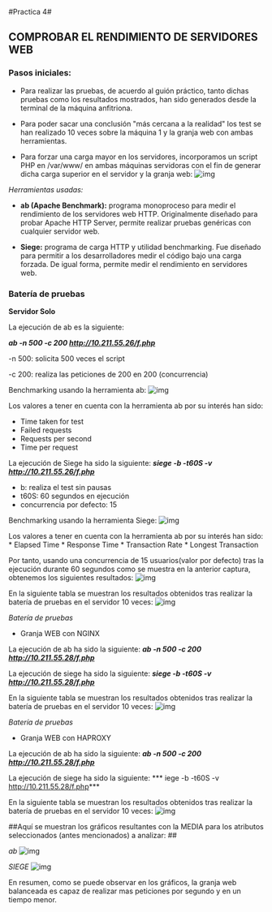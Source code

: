 #Practica 4#

## COMPROBAR EL RENDIMIENTO DE SERVIDORES WEB ##

### Pasos iniciales: ###

- Para realizar las pruebas, de acuerdo al guión práctico, tanto dichas pruebas como los resultados mostrados, han sido generados desde la terminal de la máquina anfitriona.

- Para poder sacar una conclusión "más cercana a la realidad" los test se han realizado 10 veces sobre la máquina 1 y la granja web con ambas herramientas.

- Para forzar una carga mayor en los servidores, incorporamos un script PHP en /var/www/ en ambas máquinas servidoras con el fin de generar dicha carga superior en el servidor y la granja web:
![img](https://github.com/nachobit/ETSIIT/blob/master/swap1415/practica4/granja1.png)


*Herramientas usadas:*

- **ab (Apache Benchmark):** programa monoproceso para medir el rendimiento de los servidores web HTTP. Originalmente diseñado para probar Apache HTTP Server, permite realizar pruebas genéricas con cualquier servidor web.

- **Siege:** programa de carga HTTP y utilidad benchmarking. Fue diseñado para permitir a los desarrolladores medir el código bajo una carga forzada. De igual forma, permite medir el rendimiento en servidores web.


### Batería de pruebas ###
**Servidor Solo**

La ejecución de ab es la siguiente:

***ab -n 500 -c 200 http://10.211.55.26/f.php***

-n 500: solicita 500 veces el script

-c 200: realiza las peticiones de 200 en 200 (concurrencia)

Benchmarking usando la herramienta ab:
![img](https://github.com/nachobit/ETSIIT/blob/master/swap1415/practica4/ab1_mac.png)

Los valores a tener en cuenta con la herramienta ab por su interés han sido:
* Time taken for test
* Failed requests
* Requests per second
* Time per request

La ejecución de Siege ha sido la siguiente:
 ***siege -b -t60S -v http://10.211.55.26/f.php***

- b: realiza el test sin pausas
- t60S: 60 segundos en ejecución
- concurrencia por defecto: 15

Benchmarking usando la herramienta Siege:
![img](https://github.com/nachobit/ETSIIT/blob/master/swap1415/practica4/siege1.png)

Los valores a tener en cuenta con la herramienta ab por su interés han sido:
	* Elapsed Time
	* Response Time
	* Transaction Rate
	* Longest Transaction

Por tanto, usando una concurrencia de 15 usuarios(valor por defecto) tras la ejecución durante 60 segundos como se muestra en la anterior captura, obtenemos los siguientes resultados:
![img](https://github.com/nachobit/ETSIIT/blob/master/swap1415/practica4/siege2.png)


En la siguiente tabla se muestran los resultados obtenidos tras realizar la batería de pruebas en el servidor 10 veces:
![img](https://github.com/nachobit/ETSIIT/blob/master/swap1415/practica4/ssolo.png)


*Batería de pruebas*
- Granja WEB con NGINX

La ejecución de ab ha sido la siguiente:
***ab -n 500 -c 200 http://10.211.55.28/f.php***

La ejecución de siege ha sido la siguiente:
***siege -b -t60S -v http://10.211.55.28/f.php***

En la siguiente tabla se muestran los resultados obtenidos tras realizar la batería de pruebas en el servidor 10 veces:
![img](https://github.com/nachobit/ETSIIT/blob/master/swap1415/practica4/nginx.png)


*Batería de pruebas*
- Granja WEB con HAPROXY

La ejecución de ab ha sido la siguiente:
***ab -n 500 -c 200 http://10.211.55.28/f.php***

La ejecución de siege ha sido la siguiente:
*** iege -b -t60S -v http://10.211.55.28/f.php***

En la siguiente tabla se muestran los resultados obtenidos tras realizar la batería de pruebas en el servidor 10 veces:
![img](https://github.com/nachobit/ETSIIT/blob/master/swap1415/practica4/haproxy.png)


##Aquí se muestran los gráficos resultantes con la MEDIA para los atributos seleccionados (antes mencionados) a analizar: ##

*ab*
![img](https://github.com/nachobit/ETSIIT/blob/master/swap1415/practica4/barra1.png)

*SIEGE*
![img](https://github.com/nachobit/ETSIIT/blob/master/swap1415/practica4/barra2.png)

En resumen, como se puede observar en los gráficos, la granja web balanceada es capaz de realizar mas peticiones por segundo y en un tiempo menor.